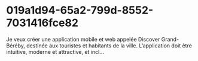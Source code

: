# 019a1d94-65a2-799d-8552-7031416fce82
Je veux créer une application mobile et web appelée Discover Grand-Béréby, destinée aux touristes et habitants de la ville. L’application doit être intuitive, moderne et attractive, et incl...
